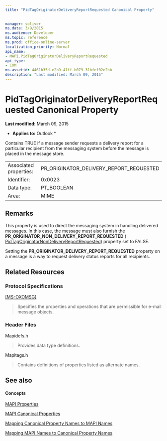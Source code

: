 ```yaml
---
title: "PidTagOriginatorDeliveryReportRequested Canonical Property"
 
 
manager: soliver
ms.date: 3/9/2015
ms.audience: Developer
ms.topic: reference
ms.prod: office-online-server
localization_priority: Normal
api_name:
- MAPI.PidTagOriginatorDeliveryReportRequested
api_type:
- COM
ms.assetid: 4461b35d-e2b9-41ff-b079-31bfef02e2bb
description: "Last modified: March 09, 2015"
---
```


# PidTagOriginatorDeliveryReportRequested Canonical Property

 **Last modified:** March 09, 2015 
  
 * **Applies to:** Outlook * 
  
Contains TRUE if a message sender requests a delivery report for a particular recipient from the messaging system before the message is placed in the message store.
  
|||
|:-----|:-----|
|Associated properties:  <br/> |PR_ORIGINATOR_DELIVERY_REPORT_REQUESTED  <br/> |
|Identifier:  <br/> |0x0023  <br/> |
|Data type:  <br/> |PT_BOOLEAN  <br/> |
|Area:  <br/> |MIME  <br/> |
   
## Remarks

This property is used to direct the messaging system in handling delivered messages. In this case, the message must also furnish the **PR_ORIGINATOR_NON_DELIVERY_REPORT_REQUESTED** ( [PidTagOriginatorNonDeliveryReportRequested](pidtagoriginatornondeliveryreportrequested-canonical-property.md)) property set to FALSE.
  
Setting the **PR_ORIGINATOR_DELIVERY_REPORT_REQUESTED** property on a message is a way to request delivery status reports for all recipients. 
  
## Related Resources

### Protocol Specifications

[[MS-OXOMSG]](http://msdn.microsoft.com/library/daa9120f-f325-4afb-a738-28f91049ab3c%28Office.15%29.aspx)
  
> Specifies the properties and operations that are permissible for e-mail message objects.
    
### Header Files

Mapidefs.h
  
> Provides data type definitions.
    
Mapitags.h
  
> Contains definitions of properties listed as alternate names.
    
## See also

#### Concepts

[MAPI Properties](mapi-properties.md)
  
[MAPI Canonical Properties](mapi-canonical-properties.md)
  
[Mapping Canonical Property Names to MAPI Names](mapping-canonical-property-names-to-mapi-names.md)
  
[Mapping MAPI Names to Canonical Property Names](mapping-mapi-names-to-canonical-property-names.md)

